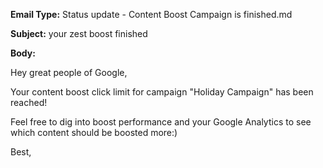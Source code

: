 **Email Type:** Status update - Content Boost Campaign is finished.md

**Subject:** your zest boost finished

**Body:**

Hey great people of Google,

Your content boost click limit for campaign "Holiday Campaign" has been reached!

Feel free to dig into boost performance and your
Google Analytics to see which content should be boosted more:)

Best,
